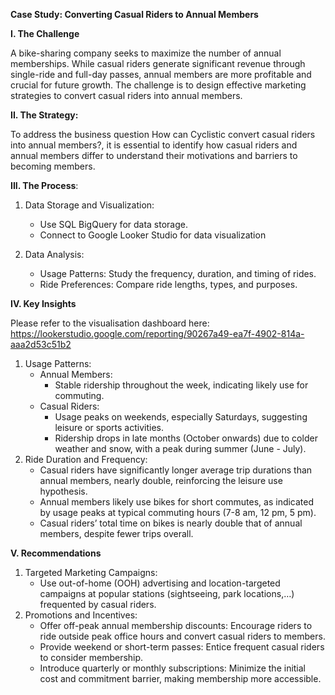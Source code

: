 **Case Study: Converting Casual Riders to Annual Members**

**I. The Challenge**

A bike-sharing company seeks to maximize the number of annual memberships. While casual riders generate significant revenue through single-ride and full-day passes, annual members are more profitable and crucial for future growth. The challenge is to design effective marketing strategies to convert casual riders into annual members.

**II. The Strategy:**

To address the business question How can Cyclistic convert casual riders into annual members?, it is essential to identify how casual riders and annual members differ to understand their motivations and barriers to becoming members.

**III. The Process**:

1. Data Storage and Visualization:
    * Use SQL BigQuery for data storage.
    * Connect to Google Looker Studio for data visualization

2. Data Analysis:
    * Usage Patterns: Study the frequency, duration, and timing of rides.
    * Ride Preferences: Compare ride lengths, types, and purposes.

**IV. Key Insights** 

Please refer to the visualisation dashboard here: https://lookerstudio.google.com/reporting/90267a49-ea7f-4902-814a-aaa2d53c51b2 
1. Usage Patterns:
    * Annual Members:
        * Stable ridership throughout the week, indicating likely use for commuting.
    * Casual Riders:
        * Usage peaks on weekends, especially Saturdays, suggesting leisure or sports activities.
        * Ridership drops in late months (October onwards) due to colder weather and snow, with a peak during summer (June - July).
2. Ride Duration and Frequency:
    * Casual riders have significantly longer average trip durations than annual members, nearly double, reinforcing the leisure use hypothesis.
    * Annual members likely use bikes for short commutes, as indicated by usage peaks at typical commuting hours (7-8 am, 12 pm, 5 pm).
    * Casual riders’ total time on bikes is nearly double that of annual members, despite fewer trips overall.

**V. Recommendations**
1. Targeted Marketing Campaigns:
    * Use out-of-home (OOH) advertising and location-targeted campaigns at popular stations (sightseeing, park locations,…) frequented by casual riders.
2. Promotions and Incentives:
    * Offer off-peak annual membership discounts: Encourage riders to ride outside peak office hours and convert casual riders to members.
    * Provide weekend or short-term passes: Entice frequent casual riders to consider membership.
    * Introduce quarterly or monthly subscriptions: Minimize the initial cost and commitment barrier, making membership more accessible.

